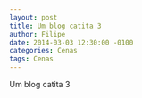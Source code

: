 ```yaml
---
layout: post
title: Um blog catita 3
author: Filipe
date: 2014-03-03 12:30:00 -0100
categories: Cenas
tags: Cenas
---
```


Um blog catita 3